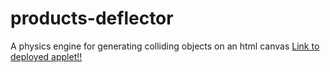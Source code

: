 # products-deflector
A physics engine for generating colliding objects on an html canvas
 [Link to deployed applet!!](https://perfettiful.github.io/products-deflector/)
